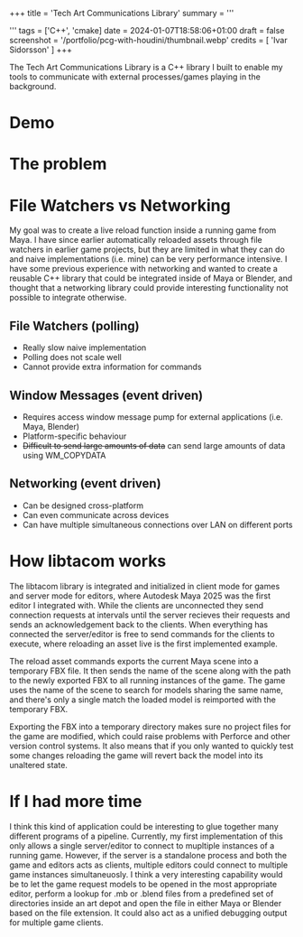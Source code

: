 +++
title = 'Tech Art Communications Library'
summary = '''

'''
tags = ['C++', 'cmake]
date = 2024-01-07T18:58:06+01:00
draft = false
screenshot = '/portfolio/pcg-with-houdini/thumbnail.webp'
credits = [
    'Ivar Sidorsson'
]
+++

The Tech Art Communications Library is a C++ library I built to enable my tools to communicate with external processes/games playing in the background.

# Demo
# The problem
# File Watchers vs Networking 
My goal was to create a live reload function inside a running game from Maya. I have since earlier automatically reloaded assets through file watchers in earlier game projects, but they are limited in what they can do and naive implementations (i.e. mine) can be very performance intensive. I have some previous experience with networking and wanted to create a reusable C++ library that could be integrated inside of Maya or Blender, and thought that a networking library could provide interesting functionality not  possible to integrate otherwise.

## File Watchers (polling)
* Really slow naive implementation
* Polling does not scale well
* Cannot provide extra information for commands
## Window Messages (event driven)
* Requires access window message pump for external applications (i.e. Maya, Blender)
* Platform-specific behaviour 
* ~~Difficult to send large amounts of data~~ can send large amounts of data using WM_COPYDATA
## Networking (event driven)
* Can be designed cross-platform
* Can even communicate across devices
* Can have multiple simultaneous connections over LAN on different ports

# How libtacom works
The libtacom library is integrated and initialized in client mode for games and server mode for editors, where Autodesk Maya 2025 was the first editor I integrated with. While the clients are unconnected they send connection requests at intervals until the server recieves their requests and sends an acknowledgement back to the clients. When everything has connected the server/editor is free to send commands for the clients to execute, where reloading an asset live is the first implemented example.

The reload asset commands exports the current Maya scene into a temporary FBX file. It then sends the name of the scene along with the path to the newly exported FBX to all running instances of the game. The game uses the name of the scene to search for models sharing the same name, and there's only a single match the loaded model is reimported with the temporary FBX.

Exporting the FBX into a temporary directory makes sure no project files for the game are modified, which could raise problems with Perforce and other version control systems. It also means that if you only wanted to quickly test some changes reloading the game will revert back the model into its unaltered state.

# If I had more time
I think this kind of application could be interesting to glue together many different programs of a pipeline. Currently, my first implementation of this only allows a single server/editor to connect to mupltiple instances of a running game. However, if the server is a standalone process and both the game and editors acts as clients, multiple editors could connect to multiple game instances simultaneuosly. I think a very interesting capability would be to let the game request models to be opened in the most appropriate editor, perform a lookup for .mb or .blend files from a predefined set of directories inside an art depot and open the file in either Maya or Blender based on the file extension. It could also act as a unified debugging output for multiple game clients.